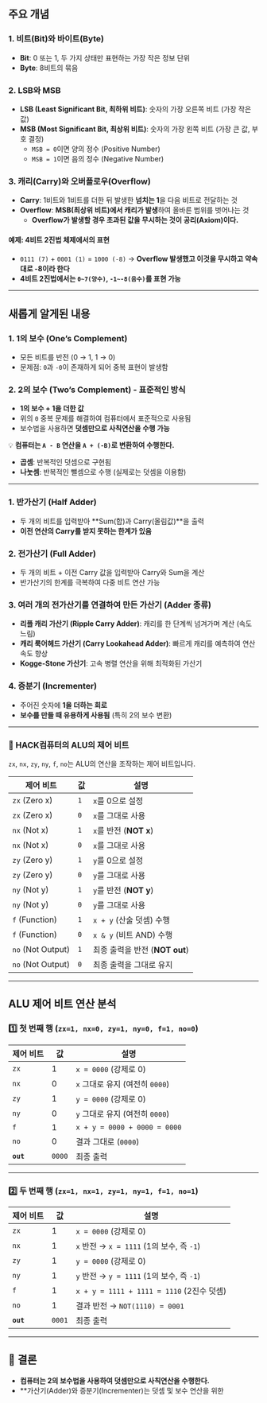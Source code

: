 
## **주요 개념**

### **1. 비트(Bit)와 바이트(Byte)**
- **Bit**: 0 또는 1, 두 가지 상태만 표현하는 가장 작은 정보 단위
- **Byte**: 8비트의 묶음
### **2. LSB와 MSB**
- **LSB (Least Significant Bit, 최하위 비트)**: 숫자의 가장 오른쪽 비트 (가장 작은 값)
- **MSB (Most Significant Bit, 최상위 비트)**: 숫자의 가장 왼쪽 비트 (가장 큰 값, 부호 결정)
  - `MSB = 0`이면 양의 정수 (Positive Number)
  - `MSB = 1`이면 음의 정수 (Negative Number)
### **3. 캐리(Carry)와 오버플로우(Overflow)**
- **Carry**: 1비트와 1비트를 더한 뒤 발생한 **넘치는 1**을 다음 비트로 전달하는 것
- **Overflow**: **MSB(최상위 비트)에서 캐리가 발생**하여 올바른 범위를 벗어나는 것  
  - **Overflow가 발생할 경우 초과된 값을 무시하는 것이 공리(Axiom)이다.**

#### **예제: 4비트 2진법 체제에서의 표현**
- `0111 (7)` + `0001 (1)` = `1000 (-8)` → **Overflow 발생했고 이것을 무시하고 약속대로 -8이라 한다**
- **4비트 2진법에서는 `0~7(양수)`, `-1~-8(음수)`를 표현 가능**

---

## **새롭게 알게된 내용**

### **1. 1의 보수 (One’s Complement)**
- 모든 비트를 반전 (0 → 1, 1 → 0)
- 문제점: `0`과 `-0`이 존재하게 되어 중복 표현이 발생함

### **2. 2의 보수 (Two’s Complement) - 표준적인 방식**
- **1의 보수 + 1을 더한 값**
- 위의 `0` 중복 문제를 해결하여 컴퓨터에서 표준적으로 사용됨
- 보수법을 사용하면 **덧셈만으로 사칙연산을 수행 가능**

💡 **컴퓨터는 `A - B` 연산을 `A + (-B)`로 변환하여 수행한다.**
- **곱셈**: 반복적인 덧셈으로 구현됨
- **나눗셈**: 반복적인 뺄셈으로 수행 (실제로는 덧셈을 이용함)

---

### **1. 반가산기 (Half Adder)**
- 두 개의 비트를 입력받아 **Sum(합)과 Carry(올림값)**을 출력
- **이전 연산의 Carry를 받지 못하는 한계가 있음**

### **2. 전가산기 (Full Adder)**
- 두 개의 비트 + 이전 Carry 값을 입력받아 Carry와 Sum을 계산
- 반가산기의 한계를 극복하여 다중 비트 연산 가능

### **3. 여러 개의 전가산기를 연결하여 만든 가산기 (Adder 종류)**
- **리플 캐리 가산기 (Ripple Carry Adder)**: 캐리를 한 단계씩 넘겨가며 계산 (속도 느림)
- **캐리 룩어헤드 가산기 (Carry Lookahead Adder)**: 빠르게 캐리를 예측하여 연산 속도 향상
- **Kogge-Stone 가산기**: 고속 병렬 연산을 위해 최적화된 가산기

### **4. 증분기 (Incrementer)**
- 주어진 숫자에 **1을 더하는 회로**
- **보수를 만들 때 유용하게 사용됨** (특히 2의 보수 변환)

---

### **📌 HACK컴퓨터의 ALU의 제어 비트**
`zx`, `nx`, `zy`, `ny`, `f`, `no`는 ALU의 연산을 조작하는 제어 비트입니다.

| 제어 비트             | 값   | 설명                  |
|-----------------|---|-------------------|
| `zx` (Zero x)     | `1` | `x`를 0으로 설정         |
| `zx` (Zero x)     | `0` | `x`를 그대로 사용         |
| `nx` (Not x)      | `1` | `x`를 반전 (**NOT x**) |
| `nx` (Not x)      | `0` | `x`를 그대로 사용         |
| `zy` (Zero y)     | `1` | `y`를 0으로 설정         |
| `zy` (Zero y)     | `0` | `y`를 그대로 사용         |
| `ny` (Not y)      | `1` | `y`를 반전 (**NOT y**) |
| `ny` (Not y)      | `0` | `y`를 그대로 사용         |
| `f` (Function)    | `1` | `x + y` (산술 덧셈) 수행  |
| `f` (Function)    | `0` | `x & y` (비트 AND) 수행 |
| `no` (Not Output) | `1` | 최종 출력을 반전 (**NOT out**) |
| `no` (Not Output) | `0` | 최종 출력을 그대로 유지 |

---

## **ALU 제어 비트 연산 분석**

### **1️⃣ 첫 번째 행 (`zx=1, nx=0, zy=1, ny=0, f=1, no=0`)**
| 제어 비트 | 값 | 설명 |
|--------|---|----------------------------|
| `zx`   | 1 | `x = 0000` (강제로 0) |
| `nx`   | 0 | `x` 그대로 유지 (여전히 `0000`) |
| `zy`   | 1 | `y = 0000` (강제로 0) |
| `ny`   | 0 | `y` 그대로 유지 (여전히 `0000`) |
| `f`    | 1 | `x + y = 0000 + 0000 = 0000` |
| `no`   | 0 | 결과 그대로 (`0000`) |
| **`out`** | `0000` | 최종 출력 |

---

### **2️⃣ 두 번째 행 (`zx=1, nx=1, zy=1, ny=1, f=1, no=1`)**
| 제어 비트     | 값      | 설명                                    |
| --------- | ------ | ------------------------------------- |
| `zx`      | 1      | `x = 0000` (강제로 0)                    |
| `nx`      | 1      | `x` 반전 → `x = 1111` (1의 보수, 즉 `-1`)   |
| `zy`      | 1      | `y = 0000` (강제로 0)                    |
| `ny`      | 1      | `y` 반전 → `y = 1111` (1의 보수, 즉 `-1`)   |
| `f`       | 1      | `x + y = 1111 + 1111 = 1110` (2진수 덧셈) |
| `no`      | 1      | 결과 반전 → `NOT(1110) = 0001`            |
| **`out`** | `0001` | 최종 출력                                 |

---

## **🚀 결론**
- **컴퓨터는 2의 보수법을 사용하여 덧셈만으로 사칙연산을 수행한다.**
- **가산기(Adder)와 증분기(Incrementer)는 덧셈 및 보수 연산을 위한
